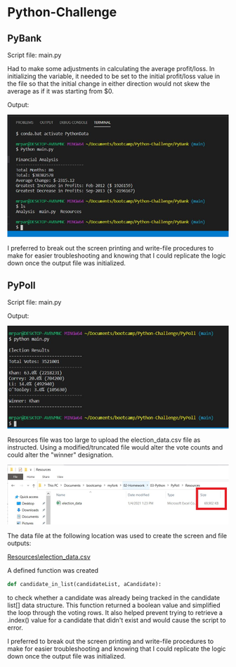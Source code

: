 # Python-Challenge

## PyBank
Script file: main.py

Had to make some adjustments in calculating the average profit/loss.  In initializing the variable, it needed to be set to the initial profit/loss value in the file so that the initial change in either direction would not skew the average as if it was starting from $0.

Output:

![PyBank Financial Summary](https://github.com/pulliam-chris/Python-Challenge/blob/main/images/PyBank_output.JPG "PyBank Financial Summary")

I preferred to break out the screen printing and write-file procedures to make for easier troubleshooting and knowing that I could replicate the logic down once the output file was initialized.

## PyPoll
Script file: main.py

Output:

![PyPoll Voting Summary](https://github.com/pulliam-chris/Python-Challenge/blob/main/images/PyPoll_output.JPG "PyPoll Voting Summary")

Resources file was too large to upload the election_data.csv file as instructed.  Using a modified/truncated file would alter the vote counts and could alter the "winner" designation.

![Election csv file size](https://github.com/pulliam-chris/Python-Challenge/blob/main/images/election_data_csv_filesize.jpg "Election csv file size")

The data file at the following location was used to create the screen and file outputs:

[Resources\election_data.csv](https://oregon.bootcampcontent.com/Oregon_Coding_Bootcamp/uofo-por-data-pt-12-2020-u-c/-/blob/master/02-Homework/03-Python/PyPoll/Resources/election_data.csv "election_data")

A defined function was created 

```python
def candidate_in_list(candidateList, aCandidate):
```

to check whether a candidate was already being tracked in the candidate list[] data structure.  This function returned a boolean value and simplified the loop through the voting rows.  It also helped prevent trying to retrieve a .index() value for a candidate that didn't exist and would cause the script to error.

I preferred to break out the screen printing and write-file procedures to make for easier troubleshooting and knowing that I could replicate the logic down once the output file was initialized.